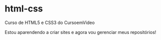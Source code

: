 # html-css
 Curso de HTML5 e CSS3 do CursoemVideo

Estou aparendendo a criar sites e agora vou gerenciar meus repositórios!